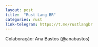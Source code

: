 ```yaml
---
layout: post
title:  "Rust Lang BR"
categories: rust
link-telegram: https://t.me/rustlangbr
---
```

Colaboração: Ana Bastos (@anabastos)
